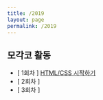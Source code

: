 ```yaml
---
title: /2019
layout: page
permalink: /2019
---
```


## 모각코 활동


- [ 1회차 ] [HTML/CSS 시작하기](https://dobiisfree.github.io/2019/12/31)
- [ 2회차 ]
- [ 3회차 ]